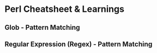 # Perl Cheatsheet & Learnings

## Glob - Pattern Matching


## Regular Expression (Regex) - Pattern Matching